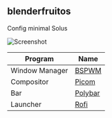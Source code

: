 ## blenderfruitos

Config minimal Solus

![Screenshot](blenderfruitos/+2021-02-23_11-43-37.png)

Program | Name
------------ | -------------
Window Manager | [BSPWM](https://github.com/baskerville/bspwm)
Compositor | [Picom](https://github.com/yushui/picom)
Bar | [Polybar](https://github.com/Polybar/polybar)
Launcher | [Rofi](https://github.com/davatorium/rofi)
